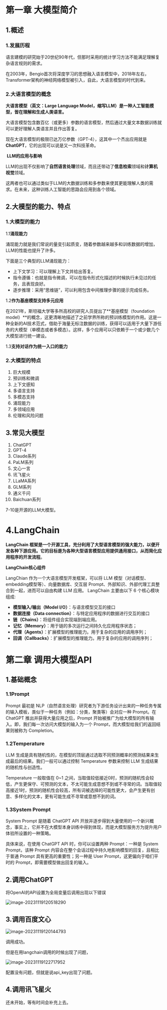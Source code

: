 # 第一章 大模型简介

## 1.概述

### 	1.发展历程

语言建模的研究始于20世纪90年代，但那时采用的统计学习方法不能满足理解复杂语言规则的需求。

在2003年，Bengio首次将深度学习的思想融入语言模型中，2018年左右，Transformer架构的神经网络模型被引入，自此，大语言模型的时代到来。

### 	2.大语言模型的概念

**大语言模型（英文：Large Language Model，缩写LLM）是一种人工智能模型，皆在理解和生成人类语言。**

大语言模型包含数百亿（或更多）参数的语言模型，然后通过大量文本数据训练就可以更好理解人类语言并且作出答复。

现在大语言模型的极限已达万亿参数（GPT-4），这其中一个杰出应用就是**ChatGPT**，它的出现可以说是又一次科技革命。

​	**LLM的应用与影响**

LLM的出现不仅影响了**自然语言处理**领域，而且还带动了**信息检索**领域和**计算机视觉**领域。

这两者也可以通过类似于LLM的大数据训练和多参数来使其更能理解人类的需求。在未来，这种训练人工智能的思路会应用到各个领域。

## 2.大模型的能力、特点

### 1.大模型的能力

1.1**涌现能力**

涌现能力就是我们常说的量变引起质变，随着参数越来越多和训练数据的增加，LLM的性能也提升了许多。

下面是三个典型的LLM涌现能力：

- 上下文学习：可以理解上下文并给出答复。
- 指令遵循：也就是指令微调，可以在指令形式化描述的时候执行未见过的任务，且表现良好。
- 逐步推理：采用“思维链”，可以利用包含中间推理步骤的提示完成任务。

1.2**作为基座模型支持多元应用**

在2021年，斯坦福大学等多所高校的研究人员提出了**基座模型（foundation model）**的概念，这更清晰地描述了之前学界所称的预训练模型的作用。这是一种全新的AI技术范式，借助于海量无标注数据的训练，获得可以适用于大量下游任务的大模型（单模态或者多模态）。这样，多个应用可以只依赖于一个或少数几个大模型进行统一建设。

1.3**支持对话作为统一入口的能力**

### 2.大模型的特点

1. 巨大规模
2. 预训练和微调
3. 上下文感知
4. 多语言支持
5. 多模态支持
6. 涌现能力
7. 多领域应用
8. 伦理和风险问题

## 3.常见大模型

1. ChatGPT
2. GPT-4
3. Claude系列
4. PaLM系列
5. 文心一言
6. 讯飞星火
7. LLaMA系列
8. GLM系列
9. 通义千问
10. Baichuan系列

7-10是开源的LLM大模型。

# 4.LangChain

**LangChain 框架是一个开源工具，充分利用了大型语言模型的强大能力，以便开发各种下游应用。它的目标是为各种大型语言模型应用提供通用接口，从而简化应用程序的开发流程**。

**LangChain核心组件**

LangChian 作为一个大语言模型开发框架，可以将 LLM 模型（对话模型、embedding模型等）、向量数据库、交互层 Prompt、外部知识、外部代理工具整合到一起，进而可以自由构建 LLM 应用。 LangChain 主要由以下 6 个核心模块组成:

- **模型输入/输出（Model I/O）**：与语言模型交互的接口
- **数据连接（Data connection）**：与特定应用程序的数据进行交互的接口
- **链（Chains）**：将组件组合实现端到端应用。
- **记忆（Memory）**：用于链的多次运行之间持久化应用程序状态；
- **代理（Agents）**：扩展模型的推理能力。用于复杂的应用的调用序列；
- **回调（Callbacks）**：扩展模型的推理能力。用于复杂的应用的调用序列；

# 第二章 调用大模型API

## 1.基础概念

### 1.1Prompt

Prompt 最初是 NLP（自然语言处理）研究者为下游任务设计出来的一种任务专属的输入模板，类似于一种任务（例如：分类，聚类等）会对应一种 Prompt。在 ChatGPT 推出并获得大量应用之后，Prompt 开始被推广为给大模型的所有输入。即，我们每一次访问大模型的输入为一个 Prompt，而大模型给我们的返回结果则被称为 Completion。

### 1.2Temperature

LLM 生成是具有随机性的，在模型的顶层通过选取不同预测概率的预测结果来生成最后的结果。我们一般可以通过控制 Temperature 参数来控制 LLM 生成结果的随机性与创造性。

Temperature 一般取值在 0~1 之间，当取值较低接近0时，预测的随机性会较低，产生更保守、可预测的文本，不太可能生成意想不到或不寻常的词。当取值较高接近1时，预测的随机性会较高，所有词被选择的可能性更大，会产生更有创意、多样化的文本，更有可能生成不寻常或意想不到的词。

### 1.3System Prompt

System Prompt 是随着 ChatGPT API 开放并逐步得到大量使用的一个新兴概念，事实上，它并不在大模型本身训练中得到体现，而是大模型服务方为提升用户体验所设置的一种策略。

具体来说，在使用 ChatGPT API 时，你可以设置两种 Prompt：一种是 System Prompt，该种 Prompt 内容会在整个会话过程中持久地影响模型的回复，且相比于普通 Prompt 具有更高的重要性；另一种是 User Prompt，这更偏向于咱们平时的 Prompt，即需要模型做出回复的输入。

## 2.调用ChatGPT

将OpenAI的API设置为全局变量后调用出现以下错误

![image-20231119120518290](C:\Users\龚曦\AppData\Roaming\Typora\typora-user-images\image-20231119120518290.png)

## 3.调用百度文心

![image-20231119120144793](C:\Users\龚曦\AppData\Roaming\Typora\typora-user-images\image-20231119120144793.png)

调用成功。

但是在用langchain调用的时候出现了问题，

![image-20231119122717952](C:\Users\龚曦\AppData\Roaming\Typora\typora-user-images\image-20231119122717952.png)

配置没有问题，但就是说api_key出现了问题。

## 4.调用讯飞星火

还未开始，等有时间会补充上去。